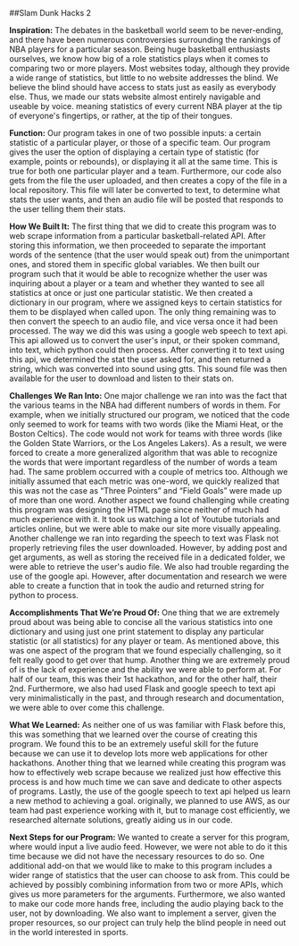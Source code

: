##Slam Dunk Hacks 2

**Inspiration:**
The debates in the basketball world seem to be never-ending, and there have been numerous controversies surrounding the rankings of NBA players for a particular season. Being huge basketball enthusiasts ourselves, we know how big of a role statistics plays when it comes to comparing two or more players. Most websites today, although they provide a wide range of statistics, but little to no website addresses the blind. We believe the blind should have access to stats just as easily as everybody else. Thus, we made our stats website almost entirely navigable and useable by voice. meaning statistics of every current NBA player at the tip of everyone's fingertips, or rather, at the tip of their tongues.

**Function:**
Our program takes in one of two possible inputs: a certain statistic of a particular player, or those of a specific team. Our program gives the user the option of displaying a certain type of statistic (for example, points or rebounds), or displaying it all at the same time. This is true for both one particular player and a team. Furthermore, our code also gets from the file the user uploaded, and then creates a copy of the file in a local repository. This file will later be converted to text, to determine what stats the user wants, and then an audio file will be posted that responds to the user telling them their stats.

**How We Built It:**
The first thing that we did to create this program was to web scrape information from a particular basketball-related API. After storing this information, we then proceeded to separate the important words of the sentence (that the user would speak out) from the unimportant ones, and stored them in specific global variables. We then built our program such that it would be able to recognize whether the user was inquiring about a player or a team and whether they wanted to see all statistics at once or just one particular statistic. We then created a dictionary in our program, where we assigned keys to certain statistics for them to be displayed when called upon. The only thing remaining was to then convert the speech to an audio file, and vice versa once it had been processed. The way we did this was using a google web speech to text api. This api allowed us to convert the user's input, or their spoken command, into text, which python could then process. After converting it to text using this api, we determined the stat the user asked for, and then returned a string, which was converted into sound using gtts. This sound file was then available for the user to download and listen to their stats on.

**Challenges We Ran Into:**
One major challenge we ran into was the fact that the various teams in the NBA had different numbers of words in them. For example, when we initially structured our program, we noticed that the code only seemed to work for teams with two words (like the Miami Heat, or the Boston Celtics). The code would not work for teams with three words (like the Golden State Warriors, or the Los Angeles Lakers). As a result, we were forced to create a more generalized algorithm that was able to recognize the words that were important regardless of the number of words a team had. The same problem occurred with a couple of metrics too. Although we initially assumed that each metric was one-word, we quickly realized that this was not the case as “Three Pointers” and “Field Goals” were made up of more than one word. Another aspect we found challenging while creating this program was designing the HTML page since neither of much had much experience with it. It took us watching a lot of Youtube tutorials and articles online, but we were able to make our site more visually appealing. Another challenge we ran into regarding the speech to text was Flask not properly retrieving files the user downloaded. However, by adding post and get arguments, as well as storing the received file in a dedicated folder, we were able to retrieve the user's audio file. We also had trouble regarding the use of the google api. However, after documentation and research we were able to create a function that in took the audio and returned string for python to process.

**Accomplishments That We’re Proud Of:**
One thing that we are extremely proud about was being able to concise all the various statistics into one dictionary and using just one print statement to display any particular statistic (or all statistics) for any player or team. As mentioned above, this was one aspect of the program that we found especially challenging, so it felt really good to get over that hump. Another thing we are extremely proud of is the lack of experience and the ability we were able to perform at. For half of our team, this was their 1st hackathon, and for the other half, their 2nd. Furthermore, we also had used Flask and google speech to text api very minimalistically in the past, and through research and documentation, we were able to over come this challenge.

**What We Learned:**
As neither one of us was familiar with Flask before this, this was something that we learned over the course of creating this program. We found this to be an extremely useful skill for the future because we can use it to develop lots more web applications for other hackathons. Another thing that we learned while creating this program was how to effectively web scrape because we realized just how effective this process is and how much time we can save and dedicate to other aspects of programs. Lastly, the use of the google speech to text api helped us learn a new method to achieving a goal. originally, we planned to use AWS, as our team had past experience working with it, but to manage cost efficiently, we researched alternate solutions, greatly aiding us in our code.

**Next Steps for our Program:**
We wanted to create a server for this program, where would input a live audio feed. However, we were not able to do it this time because we did not have the necessary resources to do so. One additional add-on that we would like to make to this program includes a wider range of statistics that the user can choose to ask from. This could be achieved by possibly combining information from two or more APIs, which gives us more parameters for the arguments. Furthermore, we also wanted to make our code more hands free, including the audio playing back to the user, not by downloading. We also want to implement a server, given the proper resources, so our project can truly help the blind people in need out in the world interested in sports.
